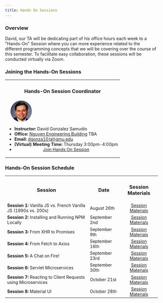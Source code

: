 ```yaml
---
title: Hands On Sessions
---
```


### Overview

David, our TA will be dedicating part of his office hours each week to a "Hands-On" Session where you can more experience related to the different programming concepts that we will be covering over the course of this semester. To facilitate easy collaboration, these sessions will be conducted virtually via Zoom. 

### Joining the Hands-On Sessions

<table width="50%">
	<tr>
		<th> <h3>Hands-On Session Coordinator</h3> </th>
	</tr>
	<tr>
	<td>
			&nbsp;&nbsp; <img style="vertical-align:middle" src="../images/David.png">
			<ul>
	<li style="font-size:14px";><b>Instructor:</b> David Gonzalez Samudio</a></li>
				<li style="font-size:14px";><b>Office:</b> <a href="https://cs.gmu.edu/about/visit-the-department/">Nguyen Engineering Building</a> TBA</li>
				<li style="font-size:14px";><b>Email:</b> <a href="mailto:dgonza10@gmu.edu">dgonza10(at)gmu.edu</a></li>
				<li style="font-size:14px";><b>(Virtual) Meeting Time:</b> Thursday 3:00pm-4:00pm</li>
				<li style="font-size:14px";><div style="text-align: center;">
<a href="https://gmu.zoom.us/j/7362431377" title="Join Hands On Session" class="md-button md-button--primary"> Join Hands On Session</a>
</div></li>
			<ul>
		</td>
	</tr>
</table>

### Hands-On Session Schedule

<style type="text/css">
.center {
  display: block;
  margin-left: auto;
  margin-right: auto;
}
</style>

<table width="100%">
	<tr>
		<th> <h3>Session</h3> </th>
		<th> <h3>Date</h3> </th>
		<th> <h3>Session Materials</h3> </th> 
	</tr>
	<tr>
		<td><b>Session 1:</b> Vanilla JS vs. French Vanilla JS (1990s vs. 200s)</td>
		<td>August 26th</td>
		<td><div style="text-align: center;">
<a href="https://github.com/luminaxster/SWE432" title="Assignment Page" class="md-button md-button--primary"> Session Materials</a>
</div></td>
	</tr>
	<tr>
		<td><b>Session 2:</b> Installing and Running NPM Locally</td>
		<td>September 2nd</td>
		<td><div style="text-align: center;">
<a href="https://github.com/luminaxster/SWE432" title="Assignment Page" class="md-button md-button--primary"> Session Materials</a>
</div></td>
	</tr>
	<tr>
		<td><b>Session 3:</b> From XHR to Promises</td>
		<td>September 9th</td>
		<td><div style="text-align: center;">
<a href="https://github.com/luminaxster/SWE432" title="Assignment Page" class="md-button md-button--primary"> Session Materials</a>
</div></td>
	</tr>
	<tr>
		<td><b>Session 4:</b> From Fetch to Axios</td>
		<td>September 16th</td>
		<td><div style="text-align: center;">
<a href="https://github.com/luminaxster/SWE432" title="Assignment Page" class="md-button md-button--primary"> Session Materials</a>
</div></td>
	</tr>
	<tr>
		<td><b>Session 5:</b> A Chat on Fire!</td>
		<td>September 23rd</td>
		<td><div style="text-align: center;">
<a href="https://github.com/luminaxster/SWE432" title="Assignment Page" class="md-button md-button--primary"> Session Materials</a>
</div></td>
	</tr>
	<tr>
		<td><b>Session 6:</b> Servlet Microservices</td>
		<td>September 30th</td>
		<td><div style="text-align: center;">
<a href="https://github.com/luminaxster/SWE432" title="Assignment Page" class="md-button md-button--primary"> Session Materials</a>
</div></td>
	</tr>
	<tr>
		<td><b>Session 7:</b> Reacting to Client Requests using Microservices</td>
		<td>October 21st</td>
		<td><div style="text-align: center;">
<a href="https://github.com/luminaxster/SWE432" title="Assignment Page" class="md-button md-button--primary"> Session Materials</a>
</div></td>
	</tr>
	<tr>
		<td><b>Session 8:</b> Material UI</td>
		<td>October 28th</td>
		<td><div style="text-align: center;">
<a href="https://github.com/luminaxster/SWE432" title="Assignment Page" class="md-button md-button--primary"> Session Materials</a>
</div></td>
	</tr>
</table>